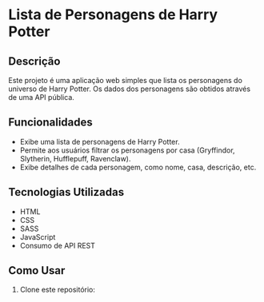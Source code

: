 # Lista de Personagens de Harry Potter

## Descrição
Este projeto é uma aplicação web simples que lista os personagens do universo de Harry Potter. Os dados dos personagens são obtidos através de uma API pública.

## Funcionalidades
- Exibe uma lista de personagens de Harry Potter.
- Permite aos usuários filtrar os personagens por casa (Gryffindor, Slytherin, Hufflepuff, Ravenclaw).
- Exibe detalhes de cada personagem, como nome, casa, descrição, etc.

## Tecnologias Utilizadas
- HTML
- CSS
- SASS
- JavaScript
- Consumo de API REST

## Como Usar
1. Clone este repositório:
